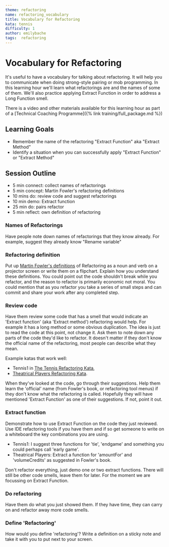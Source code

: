 ```yaml
---
theme: refactoring
name: refactoring_vocabulary
title: Vocabulary for Refactoring
kata: tennis
difficulty: 1
author: emilybache
tags:  refactoring
---
```


# Vocabulary for Refactoring

It's useful to have a vocabulary for talking about refactoring. It will help you to communicate when doing strong-style pairing or mob programming. In this learning hour we'll learn what refactorings are and the names of some of them. We'll also practice applying Extract Function in order to address a Long Function smell.

There is a video and other materials available for this learning hour as part of a [Technical Coaching Programme]({% link training/full_package.md %})

## Learning Goals

* Remember the name of the refactoring "Extract Function" aka "Extract Method"
* Identify a situation when you can successfully apply "Extract Function" or "Extract Method"

## Session Outline
 
* 5 min connect: collect names of refactorings   
* 5 min concept: Martin Fowler's refactoring definitions
* 10 mins do: review code and suggest refactorings   
* 10 min demo: Extract function
* 25 min do: pairs refactor
* 5 min reflect: own definition of refactoring

### Names of Refactorings
Have people note down names of refactorings that they know already. For example, suggest they already know "Rename variable"

### Refactoring definition
Put up [Martin Fowler's definitions](https://martinfowler.com/bliki/DefinitionOfRefactoring.html) of Refactoring as a noun and verb on a projector screen or write them on a flipchart. Explain how you understand these definitions. You could point out the code shouldn't break while you refactor, and the reason to refactor is primarily economic not moral. You could mention that as you refactor you take a series of small steps and can commit and share your work after any completed step.

### Review code
Have them review some code that has a smell that would indicate an 'Extract function' (aka 'Extract method') refactoring would help. For example it has a long method or some obvious duplication. The idea is just to read the code at this point, not change it. Ask them to note down any parts of the code they'd like to refactor. It doesn't matter if they don't know the official name of the refactoring, most people can describe what they mean.

Example katas that work well:

* Tennis1 in [The Tennis Refactoring Kata](https://github.com/emilybache/Tennis-Refactoring-Kata),
* [Theatrical Players Refactoring Kata](https://github.com/emilybache/Theatrical-Players-Refactoring-Kata).

When they've looked at the code, go through their suggestions. Help them learn the 'official' name (from Fowler's book, or refactoring tool menus) if they don't know what the refactoring is called. Hopefully they will have mentioned 'Extract Function' as one of their suggestions. If not, point it out. 

### Extract function
Demonstrate how to use Extract Function on the code they just reviewed. Use IDE refactoring tools if you have them and if so get someone to write on a whiteboard the key combinations you are using.

* Tennis1: I suggest three functions for 'tie', 'endgame' and something you could perhaps call 'early game'. 
* Theatrical Players: Extract a function for 'amountFor' and 'volumeCredits' as suggested in Fowler's book.

Don't refactor everything, just demo one or two extract functions. There will still be other code smells, leave them for later. For the moment we are focussing on Extract Function.

### Do refactoring
Have them do what you just showed them. If they have time, they can carry on and refactor away more code smells.

### Define 'Refactoring'
How would you define 'refactoring'? Write a definition on a sticky note and take it with you to put next to your screen.

